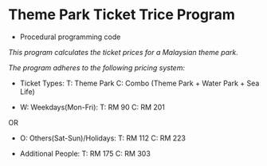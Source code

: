 # Theme Park Ticket Trice Program

- Procedural programming code

*This program calculates the ticket prices for a Malaysian theme park.*

*The program adheres to the following pricing system:*

- Ticket Types:
  T: Theme Park
  C: Combo (Theme Park + Water Park + Sea Life)

- W: Weekdays(Mon-Fri):
T: RM 90
C: RM 201
  
OR
  
- O: Others(Sat-Sun)/Holidays:
T: RM 112
C: RM 223

- Additional People:
T: RM 175
C: RM 303
